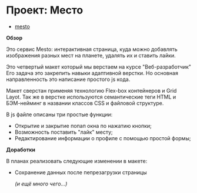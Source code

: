 # Проект: Место

- [mesto](https://l9llika.github.io/mesto/)

**Обзор**

Это сервис Mesto: интерактивная страница, куда можно добавлять
изображения разных мест на планете, удалять их и ставить лайки.

Это четвертый макет который мы верстаем на курсе "Веб-разработчик"
Его задача это закрепить навыки адаптивной верстки.
Но основная направленность это написание простого js кода.

Макет сверстан применяя технологию Flex-box контейнеров и Grid Layot.
Так же в верстке используются семантические теги HTML и БЭМ-нейминг в названии классов CSS и файловой структуре.

В js файле описаны три простые функции:

- Открытие и закрытие попап окна по нажатию кнопки;
- Возможность поставить "лайк" месту;
- Редактирование информации о профиле с помощью простой формы;

**Доработки**

В планах реализовать следующие изменении в макете:

- Сохранение данных после пепрезагрузки страницы

  _(и ещё много чего...)_
